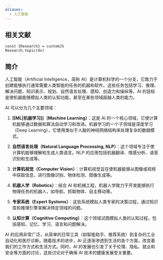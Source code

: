 ```yaml
---
aliases:
  - 人工智能
---
```

## 相关文献

```dataviewjs
const {Research} = customJS
Research.topic(dv)
```
 

## 简介

 人工智能（Artificial Intelligence，简称 AI）是计算机科学的一个分支，它致力于创建能够执行通常需要人类智能的任务的机器和软件。这些任务包括学习、推理、解决问题、知识表示、规划、自然语言处理、感知、创造力和操纵等。AI 的目标是使机器能够模拟人类的认知功能，甚至在某些领域超越人类的能力。

AI 可以分为几个主要领域：

1. **[[ML|机器学习]]（Machine Learning）**：这是 AI 的一个核心领域，它使计算机能够通过数据和算法自动学习和改进。机器学习的一个子领域是深度学习（Deep Learning），它使用类似于人脑的神经网络结构来处理复杂的数据模式。

2. **自然语言处理（Natural Language Processing, NLP）**：这个领域专注于使计算机能够理解和生成人类语言。NLP 的应用包括机器翻译、情感分析、语音识别和生成等。

3. **计算机视觉（Computer Vision）**：计算机视觉旨在使机器能够从图像或视频中获取信息，进行图像识别、物体检测、图像生成等。

4. **机器人学（Robotics）**：结合 AI 和机械工程，机器人学致力于开发能够执行物理任务的机器人，如导航、抓取物体、自主移动等。

5. **专家系统（Expert Systems）**：这些系统模拟人类专家的决策过程，通过知识库和推理引擎来解决特定领域的问题。

6. **认知计算（Cognitive Computing）**：这个领域试图模拟人类的认知过程，包括感知、记忆、学习、语言和问题解决。

AI 的应用非常广泛，从简单的日常工具（如智能助手、推荐系统）到复杂的工业自动化和医疗诊断。随着技术的进步，AI 正逐渐渗透到生活的各个方面，改变着我们的工作方式和生活方式。同时，AI 的发展也引发了关于伦理、隐私、就业和安全等方面的讨论，这些讨论对于确保 AI 技术的健康发展至关重要。